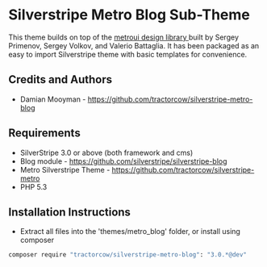# Silverstripe Metro Blog Sub-Theme

This theme builds on top of the [metroui design library ](http://metroui.org.ua) built by Sergey Primenov, Sergey Volkov,
and Valerio Battaglia. It has been packaged as an easy to import Silverstripe theme with basic templates for convenience.

## Credits and Authors

 * Damian Mooyman - <https://github.com/tractorcow/silverstripe-metro-blog>

## Requirements

 * SilverStripe 3.0 or above (both framework and cms)
 * Blog module - <https://github.com/silverstripe/silverstripe-blog>
 * Metro Silverstripe Theme - <https://github.com/tractorcow/silverstripe-metro>
 * PHP 5.3

## Installation Instructions

 * Extract all files into the 'themes/metro_blog' folder, or install using composer

```bash
composer require "tractorcow/silverstripe-metro-blog": "3.0.*@dev"
```

